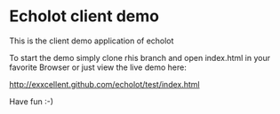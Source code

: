 Echolot client demo
===
This is the client demo application of echolot

To start the demo simply clone rhis branch and open
    index.html
in your favorite Browser or just view the live demo here:

http://exxcellent.github.com/echolot/test/index.html

Have fun :-)
